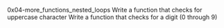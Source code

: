 0x04-more_functions_nested_loops
Write a function that checks for uppercase character
Write a function that checks for a digit (0 through 9)
